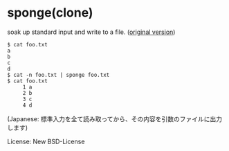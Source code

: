 sponge(clone)
=============

soak up standard input and write to a file.
([original version](https://joeyh.name/code/moreutils/))

```
$ cat foo.txt
a
b
c
d
$ cat -n foo.txt | sponge foo.txt
$ cat foo.txt
     1 a
     2 b
     3 c
     4 d
```

(Japanese: 標準入力を全て読み取ってから、その内容を引数のファイルに出力します)

License: New BSD-License

